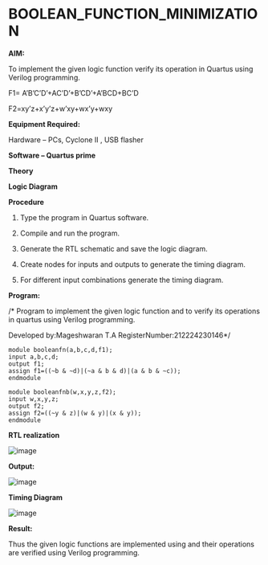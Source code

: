 # BOOLEAN_FUNCTION_MINIMIZATION

**AIM:**

To implement the given logic function verify its operation in Quartus using Verilog programming.

F1= A’B’C’D’+AC’D’+B’CD’+A’BCD+BC’D 

F2=xy’z+x’y’z+w’xy+wx’y+wxy

**Equipment Required:**

Hardware – PCs, Cyclone II , USB flasher

**Software – Quartus prime**

**Theory**

**Logic Diagram**

**Procedure**

1.	Type the program in Quartus software.

2.	Compile and run the program.

3.	Generate the RTL schematic and save the logic diagram.

4.	Create nodes for inputs and outputs to generate the timing diagram.

5.	For different input combinations generate the timing diagram.


**Program:**

/* Program to implement the given logic function and to verify its operations in quartus using Verilog programming. 

Developed by:Mageshwaran T.A
RegisterNumber:212224230146*/
```
module booleanfn(a,b,c,d,f1);
input a,b,c,d;
output f1;
assign f1=((~b & ~d)|(~a & b & d)|(a & b & ~c));
endmodule
```
```
module booleanfnb(w,x,y,z,f2);
input w,x,y,z;
output f2;
assign f2=((~y & z)|(w & y)|(x & y));
endmodule
```

**RTL realization**

![image](https://github.com/user-attachments/assets/0a2b3b64-923d-418e-8c57-987b20bd8dec)

**Output:**

![image](https://github.com/user-attachments/assets/a34d0804-8843-4287-9fdf-dee3df0d9e0f)




**Timing Diagram**

![image](https://github.com/user-attachments/assets/952f8f94-013c-480b-85ab-8d1f8d0ec8d3)


**Result:**

Thus the given logic functions are implemented using and their operations are verified using Verilog programming.


